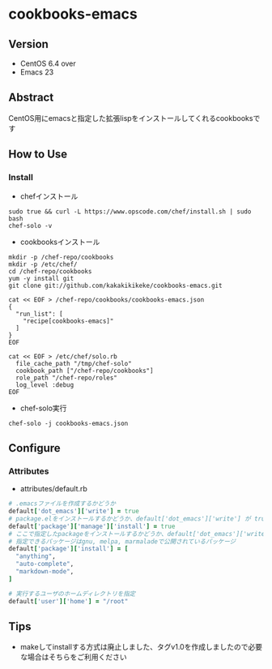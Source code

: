 cookbooks-emacs
==================

Version
-------

* CentOS 6.4 over
* Emacs 23

Abstract
--------

CentOS用にemacsと指定した拡張lispをインストールしてくれるcookbooksです

How to Use
----------

### Install

* chefインストール
```
sudo true && curl -L https://www.opscode.com/chef/install.sh | sudo bash
chef-solo -v
```

* cookbooksインストール
```
mkdir -p /chef-repo/cookbooks
mkdir -p /etc/chef/
cd /chef-repo/cookbooks
yum -y install git
git clone git://github.com/kakakikikeke/cookbooks-emacs.git
```
```
cat << EOF > /chef-repo/cookbooks/cookbooks-emacs.json
{
  "run_list": [
    "recipe[cookbooks-emacs]"
  ]
}
EOF
```
```
cat << EOF > /etc/chef/solo.rb
  file_cache_path "/tmp/chef-solo"
  cookbook_path ["/chef-repo/cookbooks"]
  role_path "/chef-repo/roles"
  log_level :debug
EOF
```

* chef-solo実行  
```
chef-solo -j cookbooks-emacs.json
```

Configure
---------

### Attributes

* attributes/default.rb

```ruby
# .emacsファイルを作成するかどうか
default['dot_emacs']['write'] = true
# package.elをインストールするかどうか、default['dot_emacs']['write'] が true でないと有効にならない
default['package']['manage']['install'] = true
# ここで指定したpackageをインストールするかどうか、default['dot_emacs']['write'] が true で default['package']['manage']['install'] も true でないと有効にならない
# 指定できるパッケージはgnu, melpa, marmaladeで公開されているパッケージ
default['package']['install'] = [
  "anything",
  "auto-complete",
  "markdown-mode",
]

# 実行するユーザのホームディレクトリを指定
default['user']['home'] = "/root"
```

Tips
----

* makeしてinstallする方式は廃止しました、タグv1.0を作成しましたので必要な場合はそちらをご利用ください
